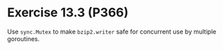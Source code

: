 # Exercise 13.3 (P366)

Use `sync.Mutex` to make `bzip2.writer` safe for concurrent use by multiple goroutines.
